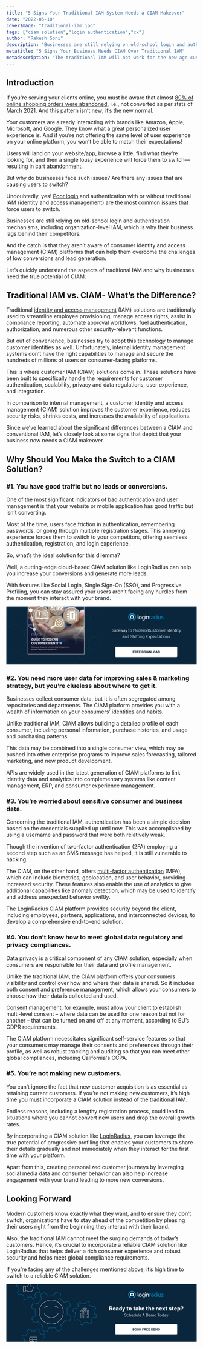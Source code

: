 ```yaml
---
title: "5 Signs Your Traditional IAM System Needs a CIAM Makeover"
date: "2022-05-10"
coverImage: "traditional-iam.jpg"
tags: ["ciam solution","login authentication","cx"]
author: "Rakesh Soni"
description: "Businesses are still relying on old-school login and authentication mechanisms, including organization-level IAM, which is why their business lags behind their competitors. Let’s discuss why businesses need to replace their traditional IAM with new-age CIAM."
metatitle: "5 Signs Your Business Needs CIAM Over Traditional IAM"
metadescription: "The traditional IAM will not work for the new-age customers. Read this insightful post to understand the importance of a reliable CIAM for business growth."
---
```


## Introduction

If you're serving your clients online, you must be aware that almost [80% of online shopping orders were abandoned](https://www.statista.com/statistics/457078/category-cart-abandonment-rate-worldwide/), i.e., not converted as per stats of March 2021. And this pattern isn’t new; it’s the new normal. 

Your customers are already interacting with brands like Amazon, Apple, Microsoft, and Google. They know what a great personalized user experience is. And if you’re not offering the same level of user experience on your online platform, you won’t be able to match their expectations! 

Users will land on your website/app, browse a little, find what they’re looking for, and then a single lousy experience will force them to switch—resulting in [cart abandonment](https://www.loginradius.com/blog/growth/shopping-cart-abandonment-reasons/). 

But why do businesses face such issues? Are there any issues that are causing users to switch?

Undoubtedly, yes! [Poor login](https://www.loginradius.com/blog/identity/poor-login-concurrency-impact-ott-platforms/) and authentication with or without traditional IAM (identity and access management) are the most common issues that force users to switch. 

Businesses are still relying on old-school login and authentication mechanisms, including organization-level IAM, which is why their business lags behind their competitors. 

And the catch is that they aren’t aware of consumer identity and access management (CIAM) platforms that can help them overcome the challenges of low conversions and lead generation. 

Let’s quickly understand the aspects of traditional IAM and why businesses need the true potential of CIAM. 

## Traditional IAM vs. CIAM- What’s the Difference? 

Traditional [identity and access management](https://www.loginradius.com/blog/identity/what-is-iam/) (IAM) solutions are traditionally used to streamline employee provisioning, manage access rights, assist in compliance reporting, automate approval workflows, fuel authentication, authorization, and numerous other security-relevant functions. 

But out of convenience, businesses try to adopt this technology to manage customer identities as well. Unfortunately, internal identity management systems don’t have the right capabilities to manage and secure the hundreds of millions of users on consumer-facing platforms.

This is where customer IAM (CIAM) solutions come in. These solutions have been built to specifically handle the requirements for customer authentication, scalability, privacy and data regulations, user experience, and integration.

In comparison to internal management, a customer identity and access management (CIAM) solution improves the customer experience, reduces security risks, shrinks costs, and increases the availability of applications.

Since we’ve learned about the significant differences between a CIAM and conventional IAM, let’s closely look at some signs that depict that your business now needs a CIAM makeover. 

## Why Should You Make the Switch to a CIAM Solution?

### #1. You have good traffic but no leads or conversions.

One of the most significant indicators of bad authentication and user management is that your website or mobile application has good traffic but isn’t converting. 

Most of the time, users face friction in authentication, remembering passwords, or going through multiple registration stages. This annoying experience forces them to switch to your competitors, offering seamless authentication, registration, and login experience. 

So, what’s the ideal solution for this dilemma? 

Well, a cutting-edge cloud-based CIAM solution like LoginRadius can help you increase your conversions and generate more leads. 

With features like Social Login, Single Sign-On (SSO), and Progressive Profiling, you can stay assured your users aren’t facing any hurdles from the moment they interact with your brand. 

[![EB-GD-to-cons-id](EB-GD-to-cons-id.png)](https://www.loginradius.com/resource/guide-to-modern-customer-identity/)


### #2. You need more user data for improving sales & marketing strategy, but you’re clueless about where to get it.

Businesses collect consumer data, but it is often segregated among repositories and departments. The CIAM platform provides you with a wealth of information on your consumers’ identities and habits. 

Unlike traditional IAM, CIAM allows building a detailed profile of each consumer, including personal information, purchase histories, and usage and purchasing patterns.

This data may be combined into a single consumer view, which may be pushed into other enterprise programs to improve sales forecasting, tailored marketing, and new product development.

APIs are widely used in the latest generation of CIAM platforms to link identity data and analytics into complementary systems like content management, ERP, and consumer experience management.


### #3. You’re worried about sensitive consumer and business data.

Concerning the traditional IAM, authentication has been a simple decision based on the credentials supplied up until now. This was accomplished by using a username and password that were both relatively weak. 

Though the invention of two-factor authentication (2FA) employing a second step such as an SMS message has helped, it is still vulnerable to hacking.

The CIAM, on the other hand, offers [multi-factor authentication](https://www.loginradius.com/multi-factor-authentication/) (MFA), which can include biometrics, geolocation, and user behavior, providing increased security. These features also enable the use of analytics to give additional capabilities like anomaly detection, which may be used to identify and address unexpected behavior swiftly. 

The LoginRadius CIAM platform provides security beyond the client, including employees, partners, applications, and interconnected devices, to develop a comprehensive end-to-end solution.


### #4. You don’t know how to meet global data regulatory and privacy compliances.

Data privacy is a critical component of any CIAM solution, especially when consumers are responsible for their data and profile management. 

Unlike the traditional IAM, the CIAM platform offers your consumers visibility and control over how and where their data is shared. So it includes both consent and preference management, which allows your consumers to choose how their data is collected and used. 

[Consent management](https://www.loginradius.com/consent-management/), for example, must allow your client to establish multi-level consent – where data can be used for one reason but not for another – that can be turned on and off at any moment, according to EU’s GDPR requirements. 

The CIAM platform necessitates significant self-service features so that your consumers may manage their consents and preferences through their profile, as well as robust tracking and auditing so that you can meet other global compliances, including California's CCPA. 


### #5. You’re not making new customers.

You can’t ignore the fact that new customer acquisition is as essential as retaining current customers. If you’re not making new customers, it’s high time you must incorporate a CIAM solution instead of the traditional IAM. 

Endless reasons, including a lengthy registration process, could lead to situations where you cannot convert new users and drop the overall growth rates. 

By incorporating a CIAM solution like [LoginRadius](https://www.loginradius.com/), you can leverage the true potential of progressive profiling that enables your customers to share their details gradually and not immediately when they interact for the first time with your platform. 

Apart from this, creating personalized customer journeys by leveraging social media data and consumer behavior can also help increase engagement with your brand leading to more new conversions. 


## Looking Forward 

Modern customers know exactly what they want, and to ensure they don’t switch, organizations have to stay ahead of the competition by pleasing their users right from the beginning they interact with their brand. 

Also, the traditional IAM cannot meet the surging demands of today’s customers. Hence, it’s crucial to incorporate a reliable CIAM solution like LoginRadius that helps deliver a rich consumer experience and robust security and helps meet global compliance requirements. 

If you’re facing any of the challenges mentioned above, it’s high time to switch to a reliable CIAM solution. 

[![book-a-demo-loginradius](../../assets/book-a-demo-loginradius.png)](https://www.loginradius.com/contact-us?utm_source=blog&utm_medium=web&utm_campaign=5-signs-ciam-over-traditional-iam)
